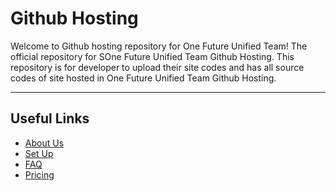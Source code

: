 <h1>Github Hosting</h1>
<p>Welcome to Github hosting repository for One Future Unified Team! The official repository for SOne Future Unified Team Github Hosting. This repository is for developer to upload their site codes and has all source codes of site hosted in One Future Unified Team Github Hosting.</p>
<hr>
<h2>Useful Links</h2>
<ul>
  <li><a href="About.md">About Us</a></li>
  <li><a href="Set Up.md">Set Up</a></li>
  <li><a href="FAQ.md">FAQ</a></li>
  <li><a href="Pricing.md">Pricing</a></li>
</ul>
